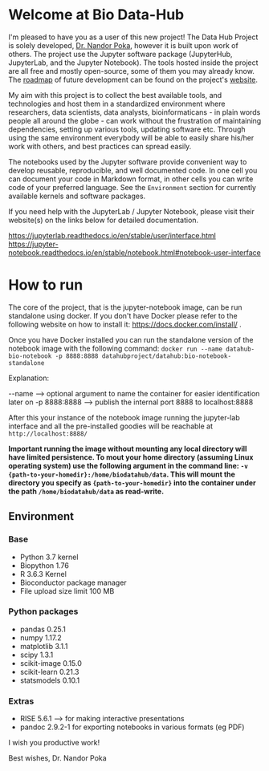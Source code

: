 # Welcome at Bio Data-Hub

I'm pleased to have you as a user of this new project! The Data Hub Project is solely developed, [Dr. Nandor Poka](https://np-bio.info), however it is built upon work of others. The project use the Jupyter software package (JupyterHub, JupyterLab, and the Jupyter Notebook). The tools hosted inside the project are all free and mostly open-source, some of them you may already know. The [roadmap](https://data-hub.info/roadmap/) of future development can be found on the project's [website](https://data-hub.info/).

My aim with this project is to collect the best available tools, and technologies and host them in a standardized environment
where researchers, data scientists, data analysts, bioinformaticans - in plain words people all around the globe - can work without the frustration of maintaining dependencies, setting up various tools, updating software etc. Through using the same environment everybody will be able to easily share his/her work with others, and best practices can spread easily. 

The notebooks used by the Jupyter software provide convenient way to develop reusable, reproducible, and well documented code. 
In one cell you can document your code in Markdown format, in other cells you can write code of your preferred language.
See the `Environment` section for currently available kernels and software packages.

If you need help with the JupyterLab / Jupyter Notebook, please visit their website(s) on the links below for detailed documentation.

https://jupyterlab.readthedocs.io/en/stable/user/interface.html
https://jupyter-notebook.readthedocs.io/en/stable/notebook.html#notebook-user-interface

# How to run

The core of the project, that is the jupyter-notebook image, can be run standalone using docker. If you don't have Docker please refer to the following website on how to install it: https://docs.docker.com/install/ .

Once you have Docker installed you can run the standalone version of the notebook image with the following command:
`docker run --name datahub-bio-notebook -p 8888:8888 datahubproject/datahub:bio-notebook-standalone`

Explanation:

--name       --> optional argument to name the container for easier identification later on
-p 8888:8888 --> publish the internal port 8888 to localhost:8888

After this your instance of the notebook image running the jupyter-lab interface and all the pre-installed goodies will be reachable at `http://localhost:8888/`

**Important running the image without mounting any local directory will have limited persistence. To mout your home directory (assuming Linux operating system) use the following argument in the command line: `-v {path-to-your-homedir}:/home/biodatahub/data`. This will mount the directory you specify as `{path-to-your-homedir}` into the container under the path `/home/biodatahub/data` as read-write.**

## Environment

### Base
- Python 3.7 kernel
- Biopython 1.76
- R 3.6.3 Kernel
- Bioconductor package manager
- File upload size limit 100 MB

### Python packages
- pandas 0.25.1
- numpy 1.17.2 
- matplotlib 3.1.1 
- scipy 1.3.1  
- scikit-image 0.15.0 
- scikit-learn 0.21.3 
- statsmodels 0.10.1 

### Extras

 - RISE 5.6.1 --> for making interactive presentations
 - pandoc 2.9.2-1 for exporting notebooks in various formats (eg PDF)


I wish you productive work!

Best wishes,
Dr. Nandor Poka
